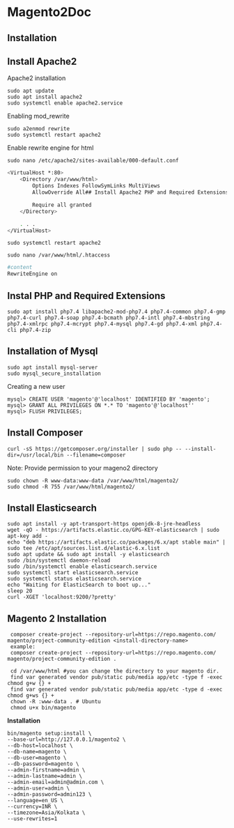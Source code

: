 # Magento2Doc

## Installation

## Install Apache2
Apache2 installation
```
sudo apt update
sudo apt install apache2
sudo systemctl enable apache2.service
```
Enabling mod_rewrite
		
	sudo a2enmod rewrite
	sudo systemctl restart apache2

Enable rewrite engine for html

	sudo nano /etc/apache2/sites-available/000-default.conf
```bash
<VirtualHost *:80>
    <Directory /var/www/html>
        Options Indexes FollowSymLinks MultiViews
        AllowOverride All## Install Apache2 PHP and Required Extensions

        Require all granted
    </Directory>

    . . .
</VirtualHost>
```
	sudo systemctl restart apache2

	sudo nano /var/www/html/.htaccess
```bash
#content
RewriteEngine on
```

## Instal PHP and Required Extensions
	sudo apt install php7.4 libapache2-mod-php7.4 php7.4-common php7.4-gmp php7.4-curl php7.4-soap php7.4-bcmath php7.4-intl php7.4-mbstring php7.4-xmlrpc php7.4-mcrypt php7.4-mysql php7.4-gd php7.4-xml php7.4-cli php7.4-zip
## Installation of Mysql
	sudo apt install mysql-server
	sudo mysql_secure_installation
Creating a new user
	
	mysql> CREATE USER 'magento'@'localhost' IDENTIFIED BY 'magento';
	mysql> GRANT ALL PRIVILEGES ON *.* TO 'magento'@'localhost''
	mysql> FLUSH PRIVILEGES;
## Install Composer 
		
	curl -sS https://getcomposer.org/installer | sudo php -- --install-dir=/usr/local/bin --filename=composer

Note: Provide permission to your mageno2 directory
```
sudo chown -R www-data:www-data /var/www/html/magento2/
sudo chmod -R 755 /var/www/html/magento2/
```

## Install Elasticsearch
	sudo apt install -y apt-transport-https openjdk-8-jre-headless
	wget -qO - https://artifacts.elastic.co/GPG-KEY-elasticsearch | sudo apt-key add -
	echo "deb https://artifacts.elastic.co/packages/6.x/apt stable main" | sudo tee /etc/apt/sources.list.d/elastic-6.x.list
	sudo apt update && sudo apt install -y elasticsearch
	sudo /bin/systemctl daemon-reload
	sudo /bin/systemctl enable elasticsearch.service
	sudo systemctl start elasticsearch.service
	sudo systemctl status elasticsearch.service
	echo "Waiting for ElasticSearch to boot up..."
	sleep 20
	curl -XGET 'localhost:9200/?pretty'
## Magento 2 Installation
	 composer create-project --repository-url=https://repo.magento.com/ magento/project-community-edition <install-directory-name>
	 example: 
	 composer create-project --repository-url=https://repo.magento.com/ magento/project-community-edition .
	 
	 cd /var/www/html #you can change the directory to your magento dir. 
	 find var generated vendor pub/static pub/media app/etc -type f -exec chmod g+w {} +
	 find var generated vendor pub/static pub/media app/etc -type d -exec chmod g+ws {} +
	 chown -R :www-data . # Ubuntu
	 chmod u+x bin/magento

 **Installation**
 
	bin/magento setup:install \
	--base-url=http://127.0.0.1/magento2 \
	--db-host=localhost \
	--db-name=magento \
	--db-user=magento \
	--db-password=magento \
	--admin-firstname=admin \
	--admin-lastname=admin \
	--admin-email=admin@admin.com \
	--admin-user=admin \
	--admin-password=admin123 \
	--language=en_US \
	--currency=INR \
	--timezone=Asia/Kolkata \
	--use-rewrites=1
